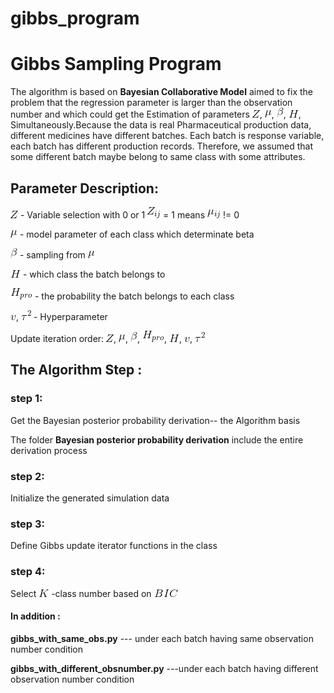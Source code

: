 # gibbs_program
# Gibbs Sampling Program

The algorithm is based on  **Bayesian Collaborative Model** aimed to fix the problem that the regression parameter is larger than the observation number and which could get the Estimation of parameters   ![](https://github.com/songge529/gibbs_program/raw/master/letter/Z.gif),    ![](https://github.com/songge529/gibbs_program/raw/master/letter/mu.gif),    ![](https://github.com/songge529/gibbs_program/raw/master/letter/beta.gif),    ![](https://github.com/songge529/gibbs_program/raw/master/letter/H.gif), Simultaneously.Because the data is real Pharmaceutical production data, different  medicines have different batches. Each batch is response variable, each batch has different production records. Therefore, we assumed that some different batch maybe belong to same class with some attributes.   

## Parameter Description: 

![](https://github.com/songge529/gibbs_program/raw/master/letter/Z.gif) - Variable selection with 0 or 1 ![](https://github.com/songge529/gibbs_program/raw/master/letter/Z_ij.gif) = 1 means ![](https://github.com/songge529/gibbs_program/raw/master/letter/mu_ij.gif) != 0 

![](https://github.com/songge529/gibbs_program/raw/master/letter/mu.gif) - model parameter of each class which determinate beta 

![](https://github.com/songge529/gibbs_program/raw/master/letter/beta.gif) - sampling from ![](https://github.com/songge529/gibbs_program/raw/master/letter/mu.gif) 

![](https://github.com/songge529/gibbs_program/raw/master/letter/H.gif) - which class the batch belongs to  

![](https://github.com/songge529/gibbs_program/raw/master/letter/H_pro.gif) - the probability the batch belongs to each class 

![](https://github.com/songge529/gibbs_program/raw/master/letter/v.gif), ![](https://github.com/songge529/gibbs_program/raw/master/letter/tau2.gif) - Hyperparameter

Update iteration order: ![](https://github.com/songge529/gibbs_program/raw/master/letter/Z.gif),    ![](https://github.com/songge529/gibbs_program/raw/master/letter/mu.gif),    ![](https://github.com/songge529/gibbs_program/raw/master/letter/beta.gif),    ![](https://github.com/songge529/gibbs_program/raw/master/letter/H_pro.gif),   ![](https://github.com/songge529/gibbs_program/raw/master/letter/H.gif),    ![](https://github.com/songge529/gibbs_program/raw/master/letter/v.gif),    ![](https://github.com/songge529/gibbs_program/raw/master/letter/tau2.gif)  

## The Algorithm Step : 

### step 1:
Get the Bayesian posterior probability derivation-- the Algorithm basis 

The folder **Bayesian posterior probability derivation** include the entire derivation process

### step 2:

Initialize the generated simulation data 

### step 3:

Define Gibbs update iterator functions in the class  


### step 4:

Select ![](https://github.com/songge529/gibbs_program/raw/master/letter/K.gif)  -class number based on ![](https://github.com/songge529/gibbs_program/raw/master/letter/BIC.gif)


#### In addition :

**gibbs_with_same_obs.py**  --- under each batch having same observation number condition 

**gibbs_with_different_obsnumber.py**  ---under each batch having different observation number condition
